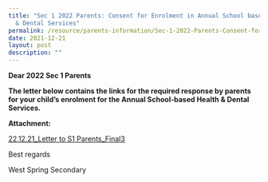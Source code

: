 ```yaml
---
title: "Sec 1 2022 Parents: Consent for Enrolment in Annual School based Health
  & Dental Services"
permalink: /resource/parents-information/Sec-1-2022-Parents-Consent-for-Enrolment-in-Annual-Sch-Health-Services
date: 2021-12-21
layout: post
description: ""
---
```

**Dear 2022 Sec 1 Parents**

**The letter below contains the links for the required response by parents for your child’s enrolment for the Annual School-based Health & Dental Services.**

**Attachment:**

[22.12.21\_Letter to S1 Parents\_Final3](https://westspringsec.moe.edu.sg/wp-content/uploads/2021/12/22.12.21_Letter-to-S1-Parents_Final3.pdf)

Best regards

West Spring Secondary